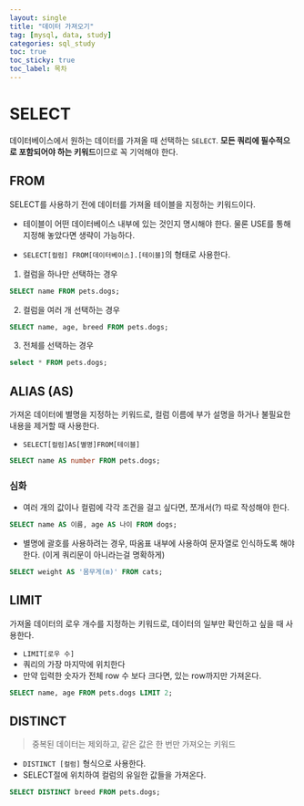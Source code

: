 ```yaml
---
layout: single
title: "데이터 가져오기"
tag: [mysql, data, study]
categories: sql_study
toc: true
toc_sticky: true
toc_label: 목차
---
```




# SELECT

데이터베이스에서 원하는 데이터를 가져올 때 선택하는 `SELECT`. **모든 쿼리에 필수적으로 포함되어야 하는 키워드**이므로 꼭 기억해야 한다.



## FROM

SELECT를 사용하기 전에 데이터를 가져올 테이블을 지정하는 키워드이다. 

- 테이블이 어떤 데이터베이스 내부에 있는 것인지 명시해야 한다. 물론 USE를 통해 지정해 놓았다면 생략이 가능하다.

- `SELECT[컬럼] FROM[데이터베이스].[테이블]`의 형태로 사용한다.



1. 컬럼을 하나만 선택하는 경우

```sql
SELECT name FROM pets.dogs;
```

2. 컬럼을 여러 개 선택하는 경우

```sql
SELECT name, age, breed FROM pets.dogs;
```

3. 전체를 선택하는 경우

```sql
select * FROM pets.dogs;
```



## ALIAS (AS)

가져온 데이터에 별명을 지정하는 키워드로, 컬럼 이름에 부가 설명을 하거나 불필요한 내용을 제거할 때 사용한다.

- `SELECT[컬럼]AS[별명]FROM[테이블]`

```sql
SELECT name AS number FROM pets.dogs;

```



### 심화

- 여러 개의 값이나 컬럼에 각각 조건을 걸고 싶다면, 쪼개서(?) 따로 작성해야 한다.

```sql
SELECT name AS 이름, age AS 나이 FROM dogs;
```



- 별명에 괄호를 사용하려는 경우, 따옴표 내부에 사용하여 문자열로 인식하도록 해야 한다.  (이게 쿼리문이 아니라는걸 명확하게)

```sql
SELECT weight AS '몸무게(m)' FROM cats;
```







## LIMIT

가져올 데이터의 로우 개수를 지정하는 키워드로, 데이터의 일부만 확인하고 싶을 때 사용한다. 

- `LIMIT[로우 수]`
- 쿼리의 가장 마지막에 위치한다
- 만약 입력한 숫자가 전체 row 수 보다 크다면, 있는 row까지만 가져온다.

```sql
SELECT name, age FROM pets.dogs LIMIT 2;
```



## DISTINCT

>  중복된 데이터는 제외하고, 같은 값은 한 번만 가져오는 키워드

- `DISTINCT [컬럼]` 형식으로 사용한다.
- SELECT절에 위치하여 컬럼의 유일한 값들을 가져온다.

```sql
SELECT DISTINCT breed FROM pets.dogs; 
```
